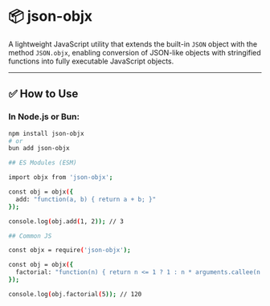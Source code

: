 # 📦 json-objx

A lightweight JavaScript utility that extends the built-in `JSON` object with the method `JSON.objx`, enabling conversion of JSON-like objects with stringified functions into fully executable JavaScript objects.

---

## ✅ How to Use

### In Node.js or Bun:

```bash
npm install json-objx
# or
bun add json-objx

## ES Modules (ESM)

import objx from 'json-objx';

const obj = objx({
  add: "function(a, b) { return a + b; }"
});

console.log(obj.add(1, 2)); // 3

## Common JS

const objx = require('json-objx');

const obj = objx({
  factorial: "function(n) { return n <= 1 ? 1 : n * arguments.callee(n - 1); }"
});

console.log(obj.factorial(5)); // 120

